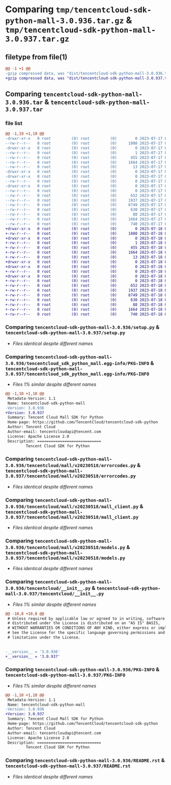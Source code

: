 # Comparing `tmp/tencentcloud-sdk-python-mall-3.0.936.tar.gz` & `tmp/tencentcloud-sdk-python-mall-3.0.937.tar.gz`

## filetype from file(1)

```diff
@@ -1 +1 @@
-gzip compressed data, was "dist/tencentcloud-sdk-python-mall-3.0.936.tar", last modified: Mon Jul 17 00:30:38 2023, max compression
+gzip compressed data, was "dist/tencentcloud-sdk-python-mall-3.0.937.tar", last modified: Tue Jul 18 00:26:58 2023, max compression
```

## Comparing `tencentcloud-sdk-python-mall-3.0.936.tar` & `tencentcloud-sdk-python-mall-3.0.937.tar`

### file list

```diff
@@ -1,19 +1,19 @@
-drwxr-xr-x   0 root         (0) root         (0)        0 2023-07-17 00:30:38.000000 tencentcloud-sdk-python-mall-3.0.936/
--rw-r--r--   0 root         (0) root         (0)     1008 2023-07-17 00:30:38.000000 tencentcloud-sdk-python-mall-3.0.936/setup.py
-drwxr-xr-x   0 root         (0) root         (0)        0 2023-07-17 00:30:38.000000 tencentcloud-sdk-python-mall-3.0.936/tencentcloud_sdk_python_mall.egg-info/
--rw-r--r--   0 root         (0) root         (0)        1 2023-07-17 00:30:38.000000 tencentcloud-sdk-python-mall-3.0.936/tencentcloud_sdk_python_mall.egg-info/dependency_links.txt
--rw-r--r--   0 root         (0) root         (0)      455 2023-07-17 00:30:38.000000 tencentcloud-sdk-python-mall-3.0.936/tencentcloud_sdk_python_mall.egg-info/SOURCES.txt
--rw-r--r--   0 root         (0) root         (0)     1664 2023-07-17 00:30:38.000000 tencentcloud-sdk-python-mall-3.0.936/tencentcloud_sdk_python_mall.egg-info/PKG-INFO
--rw-r--r--   0 root         (0) root         (0)       13 2023-07-17 00:30:38.000000 tencentcloud-sdk-python-mall-3.0.936/tencentcloud_sdk_python_mall.egg-info/top_level.txt
-drwxr-xr-x   0 root         (0) root         (0)        0 2023-07-17 00:30:38.000000 tencentcloud-sdk-python-mall-3.0.936/tencentcloud/
-drwxr-xr-x   0 root         (0) root         (0)        0 2023-07-17 00:30:38.000000 tencentcloud-sdk-python-mall-3.0.936/tencentcloud/mall/
--rw-r--r--   0 root         (0) root         (0)        0 2023-07-17 00:30:38.000000 tencentcloud-sdk-python-mall-3.0.936/tencentcloud/mall/__init__.py
-drwxr-xr-x   0 root         (0) root         (0)        0 2023-07-17 00:30:38.000000 tencentcloud-sdk-python-mall-3.0.936/tencentcloud/mall/v20230518/
--rw-r--r--   0 root         (0) root         (0)        0 2023-07-17 00:30:38.000000 tencentcloud-sdk-python-mall-3.0.936/tencentcloud/mall/v20230518/__init__.py
--rw-r--r--   0 root         (0) root         (0)      652 2023-07-17 00:30:38.000000 tencentcloud-sdk-python-mall-3.0.936/tencentcloud/mall/v20230518/errorcodes.py
--rw-r--r--   0 root         (0) root         (0)     1937 2023-07-17 00:30:38.000000 tencentcloud-sdk-python-mall-3.0.936/tencentcloud/mall/v20230518/mall_client.py
--rw-r--r--   0 root         (0) root         (0)     8749 2023-07-17 00:30:38.000000 tencentcloud-sdk-python-mall-3.0.936/tencentcloud/mall/v20230518/models.py
--rw-r--r--   0 root         (0) root         (0)      630 2023-07-17 00:30:38.000000 tencentcloud-sdk-python-mall-3.0.936/tencentcloud/__init__.py
--rw-r--r--   0 root         (0) root         (0)       88 2023-07-17 00:30:38.000000 tencentcloud-sdk-python-mall-3.0.936/setup.cfg
--rw-r--r--   0 root         (0) root         (0)     1664 2023-07-17 00:30:38.000000 tencentcloud-sdk-python-mall-3.0.936/PKG-INFO
--rw-r--r--   0 root         (0) root         (0)      740 2023-07-17 00:30:38.000000 tencentcloud-sdk-python-mall-3.0.936/README.rst
+drwxr-xr-x   0 root         (0) root         (0)        0 2023-07-18 00:26:58.000000 tencentcloud-sdk-python-mall-3.0.937/
+-rw-r--r--   0 root         (0) root         (0)     1008 2023-07-18 00:26:58.000000 tencentcloud-sdk-python-mall-3.0.937/setup.py
+drwxr-xr-x   0 root         (0) root         (0)        0 2023-07-18 00:26:58.000000 tencentcloud-sdk-python-mall-3.0.937/tencentcloud_sdk_python_mall.egg-info/
+-rw-r--r--   0 root         (0) root         (0)        1 2023-07-18 00:26:58.000000 tencentcloud-sdk-python-mall-3.0.937/tencentcloud_sdk_python_mall.egg-info/dependency_links.txt
+-rw-r--r--   0 root         (0) root         (0)      455 2023-07-18 00:26:58.000000 tencentcloud-sdk-python-mall-3.0.937/tencentcloud_sdk_python_mall.egg-info/SOURCES.txt
+-rw-r--r--   0 root         (0) root         (0)     1664 2023-07-18 00:26:58.000000 tencentcloud-sdk-python-mall-3.0.937/tencentcloud_sdk_python_mall.egg-info/PKG-INFO
+-rw-r--r--   0 root         (0) root         (0)       13 2023-07-18 00:26:58.000000 tencentcloud-sdk-python-mall-3.0.937/tencentcloud_sdk_python_mall.egg-info/top_level.txt
+drwxr-xr-x   0 root         (0) root         (0)        0 2023-07-18 00:26:58.000000 tencentcloud-sdk-python-mall-3.0.937/tencentcloud/
+drwxr-xr-x   0 root         (0) root         (0)        0 2023-07-18 00:26:58.000000 tencentcloud-sdk-python-mall-3.0.937/tencentcloud/mall/
+-rw-r--r--   0 root         (0) root         (0)        0 2023-07-18 00:26:58.000000 tencentcloud-sdk-python-mall-3.0.937/tencentcloud/mall/__init__.py
+drwxr-xr-x   0 root         (0) root         (0)        0 2023-07-18 00:26:58.000000 tencentcloud-sdk-python-mall-3.0.937/tencentcloud/mall/v20230518/
+-rw-r--r--   0 root         (0) root         (0)        0 2023-07-18 00:26:58.000000 tencentcloud-sdk-python-mall-3.0.937/tencentcloud/mall/v20230518/__init__.py
+-rw-r--r--   0 root         (0) root         (0)      652 2023-07-18 00:26:58.000000 tencentcloud-sdk-python-mall-3.0.937/tencentcloud/mall/v20230518/errorcodes.py
+-rw-r--r--   0 root         (0) root         (0)     1937 2023-07-18 00:26:58.000000 tencentcloud-sdk-python-mall-3.0.937/tencentcloud/mall/v20230518/mall_client.py
+-rw-r--r--   0 root         (0) root         (0)     8749 2023-07-18 00:26:58.000000 tencentcloud-sdk-python-mall-3.0.937/tencentcloud/mall/v20230518/models.py
+-rw-r--r--   0 root         (0) root         (0)      630 2023-07-18 00:26:58.000000 tencentcloud-sdk-python-mall-3.0.937/tencentcloud/__init__.py
+-rw-r--r--   0 root         (0) root         (0)       88 2023-07-18 00:26:58.000000 tencentcloud-sdk-python-mall-3.0.937/setup.cfg
+-rw-r--r--   0 root         (0) root         (0)     1664 2023-07-18 00:26:58.000000 tencentcloud-sdk-python-mall-3.0.937/PKG-INFO
+-rw-r--r--   0 root         (0) root         (0)      740 2023-07-18 00:26:58.000000 tencentcloud-sdk-python-mall-3.0.937/README.rst
```

### Comparing `tencentcloud-sdk-python-mall-3.0.936/setup.py` & `tencentcloud-sdk-python-mall-3.0.937/setup.py`

 * *Files identical despite different names*

### Comparing `tencentcloud-sdk-python-mall-3.0.936/tencentcloud_sdk_python_mall.egg-info/PKG-INFO` & `tencentcloud-sdk-python-mall-3.0.937/tencentcloud_sdk_python_mall.egg-info/PKG-INFO`

 * *Files 1% similar despite different names*

```diff
@@ -1,10 +1,10 @@
 Metadata-Version: 1.1
 Name: tencentcloud-sdk-python-mall
-Version: 3.0.936
+Version: 3.0.937
 Summary: Tencent Cloud Mall SDK for Python
 Home-page: https://github.com/TencentCloud/tencentcloud-sdk-python
 Author: Tencent Cloud
 Author-email: tencentcloudapi@tencent.com
 License: Apache License 2.0
 Description: ============================
         Tencent Cloud SDK for Python
```

### Comparing `tencentcloud-sdk-python-mall-3.0.936/tencentcloud/mall/v20230518/errorcodes.py` & `tencentcloud-sdk-python-mall-3.0.937/tencentcloud/mall/v20230518/errorcodes.py`

 * *Files identical despite different names*

### Comparing `tencentcloud-sdk-python-mall-3.0.936/tencentcloud/mall/v20230518/mall_client.py` & `tencentcloud-sdk-python-mall-3.0.937/tencentcloud/mall/v20230518/mall_client.py`

 * *Files identical despite different names*

### Comparing `tencentcloud-sdk-python-mall-3.0.936/tencentcloud/mall/v20230518/models.py` & `tencentcloud-sdk-python-mall-3.0.937/tencentcloud/mall/v20230518/models.py`

 * *Files identical despite different names*

### Comparing `tencentcloud-sdk-python-mall-3.0.936/tencentcloud/__init__.py` & `tencentcloud-sdk-python-mall-3.0.937/tencentcloud/__init__.py`

 * *Files 1% similar despite different names*

```diff
@@ -10,8 +10,8 @@
 # Unless required by applicable law or agreed to in writing, software
 # distributed under the License is distributed on an "AS IS" BASIS,
 # WITHOUT WARRANTIES OR CONDITIONS OF ANY KIND, either express or implied.
 # See the License for the specific language governing permissions and
 # limitations under the License.
 
 
-__version__ = '3.0.936'
+__version__ = '3.0.937'
```

### Comparing `tencentcloud-sdk-python-mall-3.0.936/PKG-INFO` & `tencentcloud-sdk-python-mall-3.0.937/PKG-INFO`

 * *Files 1% similar despite different names*

```diff
@@ -1,10 +1,10 @@
 Metadata-Version: 1.1
 Name: tencentcloud-sdk-python-mall
-Version: 3.0.936
+Version: 3.0.937
 Summary: Tencent Cloud Mall SDK for Python
 Home-page: https://github.com/TencentCloud/tencentcloud-sdk-python
 Author: Tencent Cloud
 Author-email: tencentcloudapi@tencent.com
 License: Apache License 2.0
 Description: ============================
         Tencent Cloud SDK for Python
```

### Comparing `tencentcloud-sdk-python-mall-3.0.936/README.rst` & `tencentcloud-sdk-python-mall-3.0.937/README.rst`

 * *Files identical despite different names*

